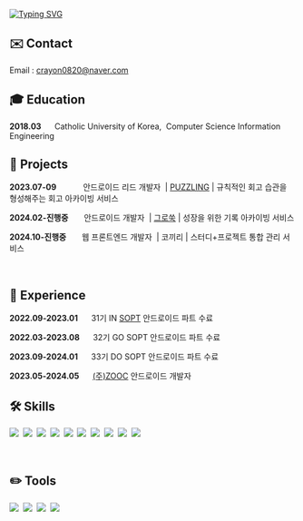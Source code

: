 [![Typing SVG](https://readme-typing-svg.demolab.com?font=Roboto+Slab&weight=500&size=30&pause=1000&color=D7FF9D&width=435&lines=Hello+I'm+Jiyoung+%F0%9F%97%AF)](https://git.io/typing-svg)

## ✉️ Contact

Email : crayon0820@naver.com

## 🎓 Education
**2018.03**&nbsp;&nbsp;&nbsp;&nbsp;&nbsp;&nbsp;Catholic University of Korea,&nbsp;&nbsp;Computer Science Information Engineering 


## 🌱 Projects
**2023.07-09**&nbsp;&nbsp;&nbsp;&nbsp;&nbsp;&nbsp;&nbsp;&nbsp;&nbsp;&nbsp;&nbsp;&nbsp;안드로이드 리드 개발자 &nbsp;| [PUZZLING](https://github.com/Team-Puzzling/Puzzling_Android) | 규칙적인 회고 습관을 형성해주는 회고 아카이빙 서비스

**2024.02-진행중**&nbsp;&nbsp;&nbsp;&nbsp;&nbsp;&nbsp;&nbsp;안드로이드 개발자 &nbsp;| [그로쑥](https://github.com/Team-Growthook/Growthook-AOS) | 성장을 위한 기록 아카이빙 서비스 

**2024.10-진행중**&nbsp;&nbsp;&nbsp;&nbsp;&nbsp;&nbsp;&nbsp;웹 프론트엔드 개발자 &nbsp;| 코끼리 | 스터디+프로젝트 통합 관리 서비스

<br>

## 📝 Experience
**2022.09-2023.01**&nbsp;&nbsp;&nbsp;&nbsp;&nbsp;&nbsp;31기 IN [SOPT](https://www.sopt.org/) 안드로이드 파트 수료

**2022.03-2023.08**&nbsp;&nbsp;&nbsp;&nbsp;&nbsp;&nbsp;32기 GO SOPT 안드로이드 파트 수료

**2023.09-2024.01**&nbsp;&nbsp;&nbsp;&nbsp;&nbsp;&nbsp;33기 DO SOPT 안드로이드 파트 수료

**2023.05-2024.05**&nbsp;&nbsp;&nbsp;&nbsp;&nbsp;&nbsp;[(주)ZOOC](https://www.youtube.com/watch?v=upGLXv88onU) 안드로이드 개발자


## 🛠️ Skills
<img src="https://img.shields.io/badge/Android-3DFC84?style=flat-square&logo=Android&logoColor=black"/>&nbsp;
<img src="https://img.shields.io/badge/Kotlin-7F52FF?style=flat-square&logo=Kotlin&logoColor=black"/>&nbsp;
<img src="https://img.shields.io/badge/Flutter-50BFF0?style=flat-square&logo=Flutter&logoColor=black"/>&nbsp;
<img src="https://img.shields.io/badge/Java-DD3F1B?style=flat-square&logo=Java&logoColor=black"/>&nbsp;
<img src="https://img.shields.io/badge/Python-3D74A1?style=flat-square&logo=Python&logoColor=black"/>&nbsp;
<img src="https://img.shields.io/badge/MySQL-E08E12?style=flat-square&logo=MySQL&logoColor=black"/>&nbsp;
<img src="https://img.shields.io/badge/JavaScript-F4C51C?style=flat-square&logo=JavaScript&logoColor=black"/>&nbsp;
<img src="https://img.shields.io/badge/HTML5-D8411F?style=flat-square&logo=HTML5&logoColor=black"/>&nbsp;
<img src="https://img.shields.io/badge/CSS3-2A68B1?style=flat-square&logo=CSS3&logoColor=black"/>&nbsp;
<img src="https://img.shields.io/badge/Vue.js-1DC384?style=flat-square&logo=Vue.js&logoColor=black"/>&nbsp;

<br>

## ✏️ Tools
<img src="https://img.shields.io/badge/Figma-97ddf4?style=flat-square&logo=figma&logoColor=black"/>&nbsp;
<img src="https://img.shields.io/badge/Git-97ddf4?style=flat-square&logo=git&logoColor=black"/>&nbsp;
<img src="https://img.shields.io/badge/Slack-97ddf4?style=flat-square&logo=slack&logoColor=black"/>&nbsp;
<img src="https://img.shields.io/badge/Notion-97ddf4?style=flat-square&logo=notion&logoColor=black"/>&nbsp;
</p>
